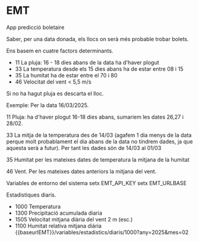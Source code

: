 # EMT
App predicció boletaire

Saber, per una data donada, els llocs on serà més probable trobar bolets. 

Ens basem en cuatre factors determinants. 

- 11 La pluja: 16 - 18 dies abans de la data ha d'haver plogut
- 33 La temperatura desde els 15 dies abans ha de estar entre 08 i 15
- 35 La humitat ha de estar entre el 70 i 80 
- 46 Velocitat del vent < 5,5 m/s 

Si no ha hagut pluja es descarta el lloc. 

Exemple: Per la data 16/03/2025.

11 Pluja: ha d'haver plogut 16-18 dies abans, sumariem les dates 26,27 i 28/02.

33 La mitja de la temperatura des de 14/03 (agafem 1 dia menys de la data perque molt probablament el dia abans de la data no tindrem dades, ja que aquesta serà a futur). Per tant les dades són de 14/03 al 01/03

35 Humitat per les mateixes dates de temperatura la mitjana de la humitat 

46 Vent. Per les mateixes dates anteriors la mitjana del vent. 


Variables de entorno del sistema
setx EMT_API_KEY
setx EMT_URLBASE


Estadistiques diaris. 
- 1000 Temperatura
- 1300 Precipitació acumulada diaria
- 1505 Velocitat mitjana diària del vent 2 m (esc.)
- 1100 Humitat relativa mitjana diària
{{baseurlEMT}}/variables/estadistics/diaris/1000?any=2025&mes=02



 
